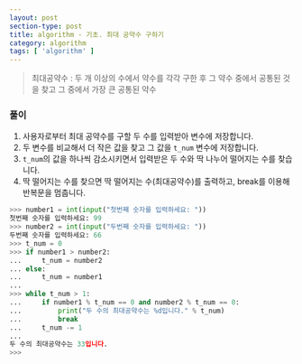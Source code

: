 ```yaml
---
layout: post
section-type: post
title: algorithm - 기초. 최대 공약수 구하기
category: algorithm
tags: [ 'algorithm' ]
---
```


> 최대공약수 : 두 개 이상의 수에서 약수를 각각 구한 후 그 약수 중에서 공통된 것을 찾고 그 중에서 가장 큰 공통된 약수

### 풀이
1. 사용자로부터 최대 공약수를 구할 두 수를 입력받아 변수에 저장합니다.
2. 두 변수를 비교해서 더 작은 값을 찾고 그 값을 `t_num` 변수에 저장합니다.
3. `t_num`의 값을 하나씩 감소시키면서 입력받은 두 수와 딱 나누어 떨어지는 수를 찾습니다.
4. 딱 떨어지는 수를 찾으면 딱 떨어지는 수(최대공약수)를 출력하고, break를 이용해 반복문을 멈춥니다.

```python
>>> number1 = int(input("첫번째 숫자를 입력하세요: "))
첫번째 숫자를 입력하세요: 99
>>> number2 = int(input("두번째 숫자를 입력하세요: "))
두번째 숫자를 입력하세요: 66
>>> t_num = 0
>>> if number1 > number2:
...     t_num = number2
... else:
...     t_num = number1
...
>>> while t_num > 1:
...     if number1 % t_num == 0 and number2 % t_num == 0:
...         print("두 수의 최대공약수는 %d입니다." % t_num)
...         break
...     t_num -= 1
...
두 수의 최대공약수는 33입니다.
>>>
```
